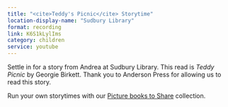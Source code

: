 ```yaml
---
title: "<cite>Teddy's Picnic</cite> Storytime"
location-display-name: "Sudbury Library"
format: recording
link: K6S1kLylIms
category: children
service: youtube
---
```


Settle in for a story from Andrea at Sudbury Library. This read is <cite>Teddy Picnic</cite> by Georgie Birkett. Thank you to Anderson Press for allowing us to read this story.

Run your own storytimes with our [Picture books to Share](/elibrary/picks/2020-04-03-picture-books-to-share) collection.
